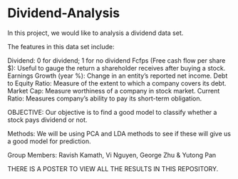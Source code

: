# Dividend-Analysis

In this project, we would like to analysis a dividend data set.

The features in this data set include:

Dividend: 0 for dividend; 1 for no dividend
Fcfps (Free cash flow per share $): Useful to gauge the return a shareholder 
                                    receives after buying a stock.
Earnings Growth (year %): Change in an entity’s reported net income.
Debt to Equity Ratio: Measure of the extent to which a company covers its debt. 
Market Cap: Measure worthiness of a company in stock market.
Current Ratio: Measures company’s ability to pay its short-term obligation.


OBJECTIVE:
Our objective is to find a good model to classify whether a stock pays dividend
or not.

Methods:
We will be using PCA and LDA methods to see if these will give us a good model 
for prediction. 

Group Members:
Ravish Kamath, Vi Nguyen, George Zhu & Yutong Pan

THERE IS A POSTER TO VIEW ALL THE RESULTS IN THIS REPOSITORY.
